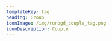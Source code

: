 ```yaml
---
templateKey: tag
heading: Group
iconImage: /img/runbgd_couple_tag.png
iconDescription: Couple
---
```

